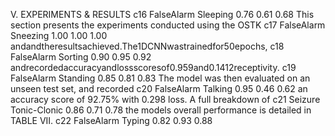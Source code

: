 V. EXPERIMENTS & RESULTS c16 FalseAlarm Sleeping 0.76 0.61 0.68
This section presents the experiments conducted using the OSTK c17 FalseAlarm Sneezing 1.00 1.00 1.00
andandtheresultsachieved.The1DCNNwastrainedfor50epochs, c18 FalseAlarm Sorting 0.90 0.95 0.92
andrecordedaccuracyandlossscoresof0.959and0.1412receptivity. c19 FalseAlarm Standing 0.85 0.81 0.83
The model was then evaluated on an unseen test set, and recorded c20 FalseAlarm Talking 0.95 0.46 0.62
an accuracy score of 92.75% with 0.298 loss. A full breakdown of c21 Seizure Tonic-Clonic 0.86 0.71 0.78
the models overall performance is detailed in TABLE VII. c22 FalseAlarm Typing 0.82 0.93 0.88